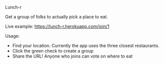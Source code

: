 Lunch-r

Get a group of folks to actually pick a place to eat.

Live example: https://lunch-r.herokuapp.com/join/1

Usage: 
 - Find your location. Currently the app uses the three closest restaurants.
 - Click the green check to create a group
 - Share the URL! Anyone who joins can vote on where to eat
 
